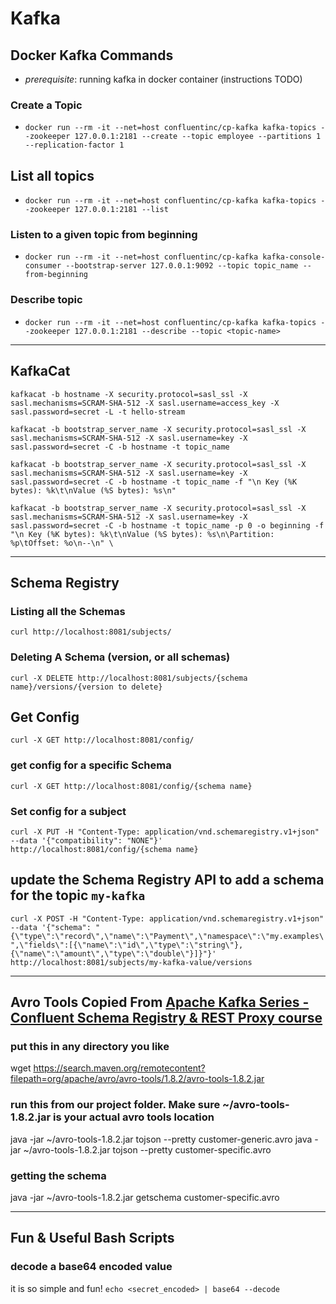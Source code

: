 # Kafka

## Docker Kafka Commands
- *prerequisite*: running kafka in docker container (instructions TODO)
### Create a Topic      
- `docker run --rm -it --net=host confluentinc/cp-kafka kafka-topics --zookeeper 127.0.0.1:2181 --create --topic employee --partitions 1 --replication-factor 1`
## List all topics 
- `docker run --rm -it --net=host confluentinc/cp-kafka kafka-topics --zookeeper 127.0.0.1:2181 --list`
### Listen to a given topic from beginning
- `docker run --rm -it --net=host confluentinc/cp-kafka kafka-console-consumer --bootstrap-server 127.0.0.1:9092 --topic topic_name --from-beginning`
### Describe topic
- `docker run --rm -it --net=host confluentinc/cp-kafka kafka-topics --zookeeper 127.0.0.1:2181 --describe --topic <topic-name>`

----------

## KafkaCat
`kafkacat -b hostname
-X security.protocol=sasl_ssl
-X sasl.mechanisms=SCRAM-SHA-512
-X sasl.username=access_key
-X sasl.password=secret
-L -t hello-stream`

`kafkacat -b bootstrap_server_name -X security.protocol=sasl_ssl
-X sasl.mechanisms=SCRAM-SHA-512
-X sasl.username=key
-X sasl.password=secret
-C -b hostname -t topic_name`

`kafkacat -b bootstrap_server_name -X security.protocol=sasl_ssl
-X sasl.mechanisms=SCRAM-SHA-512
-X sasl.username=key
-X sasl.password=secret
-C -b hostname -t topic_name
-f "\n Key (%K bytes): %k\t\nValue (%S bytes): %s\n"`

`kafkacat -b bootstrap_server_name -X security.protocol=sasl_ssl
-X sasl.mechanisms=SCRAM-SHA-512
-X sasl.username=key
-X sasl.password=secret
-C -b hostname -t topic_name
-p 0 -o beginning
-f "\n Key (%K bytes): %k\t\nValue (%S bytes): %s\n\Partition: %p\tOffset: %o\n--\n" \`

-----------

## Schema Registry
### Listing all the Schemas 
`curl http://localhost:8081/subjects/`

### Deleting A Schema (version, or all schemas) 
`curl -X DELETE http://localhost:8081/subjects/{schema name}/versions/{version to delete}`

## Get Config
`curl -X GET http://localhost:8081/config/`

### get config for a specific Schema
`curl -X GET http://localhost:8081/config/{schema name}`

### Set config for a subject
`curl -X PUT -H "Content-Type: application/vnd.schemaregistry.v1+json" --data '{"compatibility": "NONE"}' http://localhost:8081/config/{schema name}`

## update the Schema Registry API to add a schema for the topic `my-kafka`
`curl -X POST -H "Content-Type: application/vnd.schemaregistry.v1+json" --data '{"schema": "{\"type\":\"record\",\"name\":\"Payment\",\"namespace\":\"my.examples\",\"fields\":[{\"name\":\"id\",\"type\":\"string\"},{\"name\":\"amount\",\"type\":\"double\"}]}"}' http://localhost:8081/subjects/my-kafka-value/versions`

----------
## Avro Tools Copied From [Apache Kafka Series - Confluent Schema Registry & REST Proxy course](https://www.udemy.com/course/confluent-schema-registry/)

### put this in any directory you like
wget https://search.maven.org/remotecontent?filepath=org/apache/avro/avro-tools/1.8.2/avro-tools-1.8.2.jar
### run this from our project folder. Make sure ~/avro-tools-1.8.2.jar is your actual avro tools location
java -jar ~/avro-tools-1.8.2.jar tojson --pretty customer-generic.avro 
java -jar ~/avro-tools-1.8.2.jar tojson --pretty customer-specific.avro 

### getting the schema
java -jar ~/avro-tools-1.8.2.jar getschema customer-specific.avro 

----------
## Fun & Useful Bash Scripts
### decode a base64 encoded value 
it is so simple and fun!
`echo <secret_encoded> | base64 --decode` 

